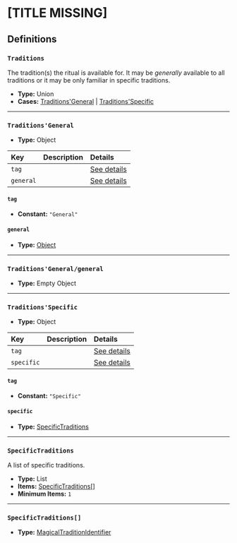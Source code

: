 # [TITLE MISSING]

## Definitions

### <a name="Traditions"></a> `Traditions`

The tradition(s) the ritual is available for. It may be *generally* available to all traditions or it may be only familiar in specific traditions.

- **Type:** Union
- **Cases:** <a href="#Traditions'General">Traditions'General</a> | <a href="#Traditions'Specific">Traditions'Specific</a>

---

### <a name="Traditions'General"></a> `Traditions'General`

- **Type:** Object

Key | Description | Details
:-- | :-- | :--
`tag` |  | <a href="#Traditions'General/tag">See details</a>
`general` |  | <a href="#Traditions'General/general">See details</a>

#### <a name="Traditions'General/tag"></a> `tag`

- **Constant:** `"General"`

#### <a name="Traditions'General/general"></a> `general`

- **Type:** <a href="#Traditions'General/general">Object</a>

---

### <a name="Traditions'General/general"></a> `Traditions'General/general`

- **Type:** Empty Object

---

### <a name="Traditions'Specific"></a> `Traditions'Specific`

- **Type:** Object

Key | Description | Details
:-- | :-- | :--
`tag` |  | <a href="#Traditions'Specific/tag">See details</a>
`specific` |  | <a href="#Traditions'Specific/specific">See details</a>

#### <a name="Traditions'Specific/tag"></a> `tag`

- **Constant:** `"Specific"`

#### <a name="Traditions'Specific/specific"></a> `specific`

- **Type:** <a href="#SpecificTraditions">SpecificTraditions</a>

---

### <a name="SpecificTraditions"></a> `SpecificTraditions`

A list of specific traditions.

- **Type:** List
- **Items:** <a href="#SpecificTraditions[]">SpecificTraditions[]</a>
- **Minimum Items:** `1`

---

### <a name="SpecificTraditions[]"></a> `SpecificTraditions[]`

- **Type:** <a href="./_Identifier.md#MagicalTraditionIdentifier">MagicalTraditionIdentifier</a>
